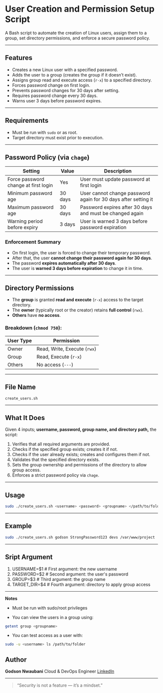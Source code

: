# User Creation and Permission Setup Script

A Bash script to automate the creation of Linux users, assign them to a group, set directory permissions, and enforce a secure password policy.

---

## Features

- Creates a new Linux user with a specified password.
- Adds the user to a group (creates the group if it doesn’t exist).
- Assigns group read and execute access (`r-x`) to a specified directory.
- Forces password change on first login.
- Prevents password changes for 30 days after setting.
- Requires password change every 30 days.
- Warns user 3 days before password expires.

---

## Requirements

- Must be run with `sudo` or as root.
- Target directory must exist prior to execution.

---

## Password Policy (via `chage`)

| Setting                              | Value     | Description                                                            |
|--------------------------------------|---------- |------------------------------------------------------------------------|
| Force password change at first login | Yes       | User must update password at first login                               |
| Minimum password age                 | 30 days   | User cannot change password again for 30 days after setting it         |
| Maximum password age                 | 30 days   | Password expires after 30 days and must be changed again               |
| Warning period before expiry         | 3 days    | User is warned 3 days before password expiration                       |

### Enforcement Summary

- On first login, the user is forced to change their temporary password.
- After that, the user **cannot change their password again for 30 days**.
- The password **expires automatically after 30 days**.
- The user is **warned 3 days before expiration** to change it in time.

---

## Directory Permissions

- The **group** is granted **read and execute** (`r-x`) access to the target directory.
- The **owner** (typically root or the creator) retains **full control** (`rwx`).
- **Others** have **no access**.

### Breakdown (`chmod 750`):

| User Type | Permission                     |
|-----------|--------------------------------|
| Owner     | Read, Write, Execute (`rwx`)   |
| Group     | Read, Execute (`r-x`)          |
| Others    | No access (`---`)              |

---

## File Name

`create_users.sh`

---

## What It Does

Given 4 inputs; **username, password, group name, and directory path,** the script:

1. Verifies that all required arguments are provided.
2. Checks if the specified group exists; creates it if not.
3. Checks if the user already exists; creates and configures them if not.
4. Validates that the specified directory exists.
5. Sets the group ownership and permissions of the directory to allow group access.
6. Enforces a strict password policy via `chage`.

---

## Usage

```bash
sudo ./create_users.sh <username> <password> <groupname> </path/to/folder>
```

---
## Example

```bash
sudo ./create_users.sh godson StrongPassword123 devs /var/www/project
```
---

## Sript Argument

1. USERNAME=$1          # First argument: the new username
2. PASSWORD=$2          # Second argument: the user's password
3. GROUP=$3             # Third argument: the group name
4. TARGET_DIR=$4        # Fourth argument: directory to apply group access

---

**Notes**
- Must be run with sudo/root privileges

- You can view the users in a group using:

```bash
getent group <groupname>
```

- You can test access as a user with:

```bash
sudo -u <username> ls /path/to/folder
```

## Author

**Godson Nwaubani**
Cloud & DevOps Engineer
[LinkedIn](https://www.linkedin.com/in/nwaubani-godson)

---

> “Security is not a feature — it’s a mindset.”
